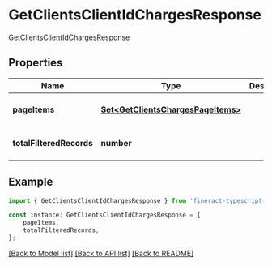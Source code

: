 # GetClientsClientIdChargesResponse

GetClientsClientIdChargesResponse

## Properties

Name | Type | Description | Notes
------------ | ------------- | ------------- | -------------
**pageItems** | [**Set&lt;GetClientsChargesPageItems&gt;**](GetClientsChargesPageItems.md) |  | [optional] [default to undefined]
**totalFilteredRecords** | **number** |  | [optional] [default to undefined]

## Example

```typescript
import { GetClientsClientIdChargesResponse } from 'fineract-typescript-client';

const instance: GetClientsClientIdChargesResponse = {
    pageItems,
    totalFilteredRecords,
};
```

[[Back to Model list]](../README.md#documentation-for-models) [[Back to API list]](../README.md#documentation-for-api-endpoints) [[Back to README]](../README.md)
